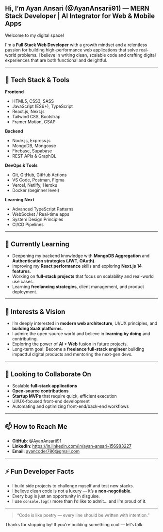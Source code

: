 ## **Hi, I’m Ayan Ansari (@AyanAnsarii91) — MERN Stack Developer | AI Integrator for Web & Mobile Apps**

Welcome to my digital space!

I'm a **Full Stack Web Developer** with a growth mindset and a relentless passion for building high-performance web applications that solve real-world problems. I believe in writing clean, scalable code and crafting digital experiences that are both functional and delightful.

---

## 🚀 Tech Stack & Tools

**Frontend**
- HTML5, CSS3, SASS
- JavaScript (ES6+), TypeScript
- React.js, Next.js
- Tailwind CSS, Bootstrap
- Framer Motion, GSAP

**Backend**
- Node.js, Express.js
- MongoDB, Mongoose
- Firebase, Supabase
- REST APIs & GraphQL

**DevOps & Tools**
- Git, GitHub, GitHub Actions
- VS Code, Postman, Figma
- Vercel, Netlify, Heroku
- Docker (beginner level)

**Learning Next**
- Advanced TypeScript Patterns
- WebSocket / Real-time apps
- System Design Principles
- CI/CD Pipelines

---

## 🌱 Currently Learning

- Deepening my backend knowledge with **MongoDB Aggregation** and **Authentication strategies (JWT, OAuth)**.
- Improving my **React performance** skills and exploring **Next.js 14 features**.
- Working on **full-stack projects** that focus on scalability and real-world use cases.
- Learning **freelancing strategies**, client management, and product deployment.

---

## 👀 Interests & Vision

- I’m deeply interested in **modern web architecture**, UI/UX principles, and **building SaaS platforms**.
- I admire the open-source world and believe in **learning by doing** and contributing.
- Exploring the power of **AI + Web** fusion in future projects.
- Long-term goal: Become a **freelance full-stack engineer** building impactful digital products and mentoring the next-gen devs.

---

## 💼 Looking to Collaborate On

- Scalable **full-stack applications**
- **Open-source contributions**
- **Startup MVPs** that require quick, efficient execution
- UI/UX-focused front-end development
- Automating and optimizing front-end/back-end workflows

---

## 📫 How to Reach Me

- **GitHub**: [@AyanAnsarii91](https://github.com/AyanAnsarii91)
- **LinkedIn**: https://in.linkedin.com/in/ayan-ansari-156983227
- **Email**: ayancoder786@gmail.com

---

## ⚡ Fun Developer Facts

- I build side projects to challenge myself and test new stacks.
- I believe clean code is not a luxury — it’s a **non-negotiable**.
- Every bug is just an opportunity in disguise.
- I use `console.log()` more than I’d like to admit... and I’m proud of it.

---

> “Code is like poetry — every line should be written with intention.”

Thanks for stopping by! If you're building something cool — let’s talk.
